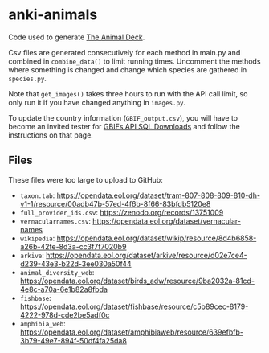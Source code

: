 # anki-animals

Code used to generate [The Animal Deck](https://ankiweb.net/shared/info/934600214).

Csv files are generated consecutively for each method in main.py and combined in `combine_data()` to limit running times. Uncomment the methods where something is changed and change which species are gathered in `species.py`.

Note that `get_images()` takes three hours to run with the API call limit, so only run it if you have changed anything in `images.py`.

To update the country information (`GBIF_output.csv`), you will have to become an invited tester for [GBIFs API SQL Downloads](https://techdocs.gbif.org/en/data-use/api-sql-downloads) and follow the instructions on that page.

## Files
These files were too large to upload to GitHub:
- `taxon.tab`: https://opendata.eol.org/dataset/tram-807-808-809-810-dh-v1-1/resource/00adb47b-57ed-4f6b-8f66-83bfdb5120e8
- `full_provider_ids.csv`: https://zenodo.org/records/13751009
- `vernacularnames.csv`: https://opendata.eol.org/dataset/vernacular-names
- `wikipedia`: https://opendata.eol.org/dataset/wikip/resource/8d4b6858-a26b-42fe-8d3a-cc3f7f7020b9
- `arkive`: https://opendata.eol.org/dataset/arkive/resource/d02e7ce4-d239-43e3-b22d-3ee030a50f44
- `animal_diversity_web`: https://opendata.eol.org/dataset/birds_adw/resource/9ba2032a-81cd-4e8c-a70a-6e1b82a8fbda
- `fishbase`: https://opendata.eol.org/dataset/fishbase/resource/c5b89cec-8179-4222-978d-cde2be5adf0c
- `amphibia_web`: https://opendata.eol.org/dataset/amphibiaweb/resource/639efbfb-3b79-49e7-894f-50df4fa25da8
